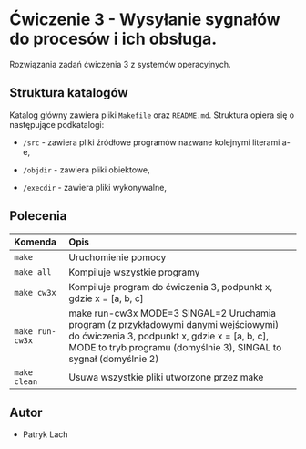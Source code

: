 
# Ćwiczenie 3 - Wysyłanie sygnałów do procesów i ich obsługa.

Rozwiązania zadań ćwiczenia 3 z systemów operacyjnych.


## Struktura katalogów

Katalog główny zawiera pliki `Makefile` oraz `README.md`. Struktura opiera się o następujące podkatalogi:

- `/src`  - zawiera pliki źródłowe programów nazwane kolejnymi literami a-e,

- `/objdir`  - zawiera pliki obiektowe,

- `/execdir`  - zawiera pliki wykonywalne,

## Polecenia

| Komenda | Opis                     |
| :-------- | :-------------------------------- |
| `make`      | Uruchomienie pomocy |
| `make all`      | Kompiluje wszystkie programy |
| `make cw3x`      | Kompiluje program do ćwiczenia 3, podpunkt x, gdzie x = [a, b, c] |
| `make run-cw3x`      | make run-cw3x MODE=3 SINGAL=2	Uruchamia program (z przykładowymi danymi wejściowymi) do ćwiczenia 3, podpunkt x, gdzie x = [a, b, c], MODE to tryb programu (domyślnie 3), SINGAL to sygnał (domyślnie 2) |
| `make clean`      | Usuwa wszystkie pliki utworzone przez make |

## Autor

- Patryk Lach

